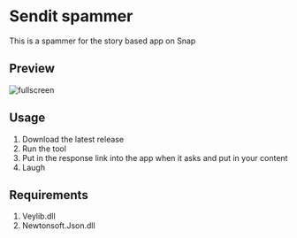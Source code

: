 # Sendit spammer
This is a spammer for the story based app on Snap

## Preview
![fullscreen](https://github.com/verlox/SendIt-Spammer/preview.png?raw=true)

## Usage
1. Download the latest release
2. Run the tool
3. Put in the response link into the app when it asks and put in your content
4. Laugh

## Requirements
1. Veylib.dll
2. Newtonsoft.Json.dll

